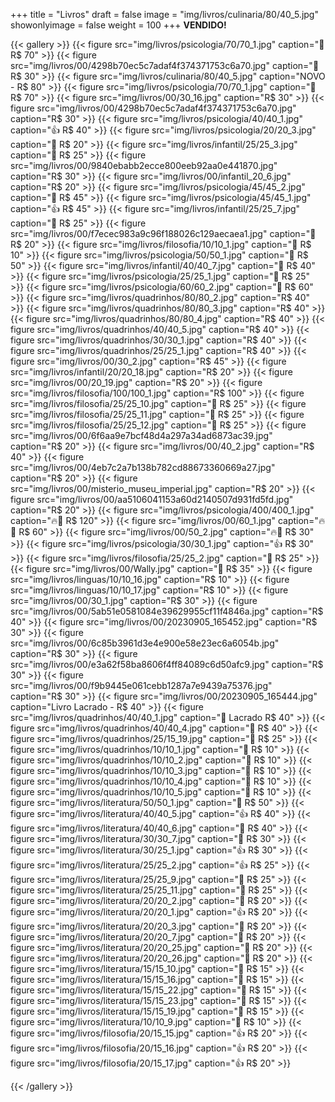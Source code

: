+++
title = "Livros"
draft = false
image = "img/livros/culinaria/80/40_5.jpg"
showonlyimage = false
weight = 100
+++
**VENDIDO!**
<!--more-->

{{< gallery >}}
{{< figure src="img/livros/psicologia/70/70_1.jpg" caption="💖 R$ 70" >}}
{{< figure src="img/livros/00/4298b70ec5c7adaf4f374371753c6a70.jpg" caption="💖 R$ 30" >}}
{{< figure src="img/livros/culinaria/80/40_5.jpg" caption="NOVO - R$ 80" >}}
{{< figure src="img/livros/psicologia/70/70_1.jpg" caption="💖 R$ 70" >}}
{{< figure src="img/livros/00/30_16.jpg"  caption="R$ 30" >}}
{{< figure src="img/livros/00/4298b70ec5c7adaf4f374371753c6a70.jpg" caption="R$ 30" >}}
{{< figure src="img/livros/psicologia/40/40_1.jpg" caption="👍 R$ 40" >}}
{{< figure src="img/livros/psicologia/20/20_3.jpg" caption="💖 R$ 20" >}}
{{< figure src="img/livros/infantil/25/25_3.jpg" caption="💖 R$ 25" >}}
{{< figure src="img/livros/00/9840ebabb2ecce800eeb92aa0e441870.jpg" caption="R$ 30" >}}
{{< figure src="img/livros/00/infantil_20_6.jpg" caption="R$ 20" >}}
{{< figure src="img/livros/psicologia/45/45_2.jpg" caption="💖 R$ 45" >}}
{{< figure src="img/livros/psicologia/45/45_1.jpg" caption="👍 R$ 45" >}}
{{< figure src="img/livros/infantil/25/25_7.jpg" caption="💖 R$ 25" >}}
{{< figure src="img/livros/00/f7ecec983a9c96f188026c129aecaea1.jpg" caption="💖 R$ 20" >}}
{{< figure src="img/livros/filosofia/10/10_1.jpg" caption="🤔 R$ 10" >}}
{{< figure src="img/livros/psicologia/50/50_1.jpg" caption="💖 R$ 50" >}}
{{< figure src="img/livros/infantil/40/40_7.jpg" caption="💖 R$ 40" >}}
{{< figure src="img/livros/psicologia/25/25_1.jpg" caption="💖 R$ 25" >}}
{{< figure src="img/livros/psicologia/60/60_2.jpg" caption="💖 R$ 60" >}}
{{< figure src="img/livros/quadrinhos/80/80_2.jpg" caption="R$ 40" >}}
{{< figure src="img/livros/quadrinhos/80/80_3.jpg" caption="R$ 40" >}}
{{< figure src="img/livros/quadrinhos/80/80_4.jpg" caption="R$ 40" >}}
{{< figure src="img/livros/quadrinhos/40/40_5.jpg" caption="R$ 40" >}}
{{< figure src="img/livros/quadrinhos/30/30_1.jpg" caption="R$ 40" >}}
{{< figure src="img/livros/quadrinhos/25/25_1.jpg" caption="R$ 40" >}}
{{< figure src="img/livros/00/30_2.jpg" caption="R$ 45" >}}
{{< figure src="img/livros/infantil/20/20_18.jpg" caption="R$ 20" >}}
{{< figure src="img/livros/00/20_19.jpg" caption="R$ 20" >}}
{{< figure src="img/livros/filosofia/100/100_1.jpg" caption="R$ 100" >}}
{{< figure src="img/livros/filosofia/25/25_10.jpg" caption="🤔 R$ 25" >}}
{{< figure src="img/livros/filosofia/25/25_11.jpg" caption="🤔 R$ 25" >}}
{{< figure src="img/livros/filosofia/25/25_12.jpg" caption="🤔 R$ 25" >}}
{{< figure src="img/livros/00/6f6aa9e7bcf48d4a297a34ad6873ac39.jpg" caption="R$ 20" >}}
{{< figure src="img/livros/00/40_2.jpg" caption="R$ 40" >}}
{{< figure src="img/livros/00/4eb7c2a7b138b782cd88673360669a27.jpg" caption="R$ 20" >}}
{{< figure src="img/livros/00/misterio_museu_imperial.jpg" caption="R$ 20" >}}
{{< figure src="img/livros/00/aa5106041153a60d2140507d931fd5fd.jpg" caption="R$ 20" >}}
{{< figure src="img/livros/psicologia/400/400_1.jpg" caption="🔥💖 R$ 120" >}}
{{< figure src="img/livros/00/60_1.jpg"  caption="🔥💖 R$ 60" >}}
{{< figure src="img/livros/00/50_2.jpg"  caption="🔥💖 R$ 30" >}}
{{< figure src="img/livros/psicologia/30/30_1.jpg" caption="👍 R$ 30" >}}
{{< figure src="img/livros/filosofia/25/25_2.jpg" caption="💖 R$ 25" >}}
{{< figure src="img/livros/00/Wally.jpg" caption="💖 R$ 35" >}}
{{< figure src="img/livros/linguas/10/10_16.jpg" caption="R$ 10" >}}
{{< figure src="img/livros/linguas/10/10_17.jpg" caption="R$ 10" >}}
{{< figure src="img/livros/00/30_1.jpg"  caption="R$ 30" >}}
{{< figure src="img/livros/00/5ab51e0581084e39629955cf11f4846a.jpg" caption="R$ 40" >}}
{{< figure src="img/livros/00/20230905_165452.jpg" caption="R$ 30" >}}
{{< figure src="img/livros/00/6c85b3961d3e4e900e58e23ec6a6054b.jpg" caption="R$ 30" >}}
{{< figure src="img/livros/00/e3a62f58ba8606f4ff84089c6d50afc9.jpg" caption="R$ 30" >}}
{{< figure src="img/livros/00/f9b9445e061cebb1287a7e9439a75376.jpg" caption="R$ 30" >}}
{{< figure src="img/livros/00/20230905_165444.jpg" caption="Livro Lacrado - R$ 40" >}}
{{< figure src="img/livros/quadrinhos/40/40_1.jpg" caption="💖 Lacrado R$ 40" >}}
{{< figure src="img/livros/quadrinhos/40/40_4.jpg" caption="💖 R$ 40" >}}
{{< figure src="img/livros/quadrinhos/25/15_19.jpg" caption="💖 R$ 25" >}}
{{< figure src="img/livros/quadrinhos/10/10_1.jpg" caption="🤔 R$ 10" >}}
{{< figure src="img/livros/quadrinhos/10/10_2.jpg" caption="🤔 R$ 10" >}}
{{< figure src="img/livros/quadrinhos/10/10_3.jpg" caption="🤔 R$ 10" >}}
{{< figure src="img/livros/quadrinhos/10/10_4.jpg" caption="🤔 R$ 10" >}}
{{< figure src="img/livros/quadrinhos/10/10_5.jpg" caption="🤔 R$ 10" >}}
{{< figure src="img/livros/literatura/50/50_1.jpg" caption="💖 R$ 50" >}}
{{< figure src="img/livros/literatura/40/40_5.jpg" caption="👍 R$ 40" >}}
{{< figure src="img/livros/literatura/40/40_6.jpg" caption="💖 R$ 40" >}}
{{< figure src="img/livros/literatura/30/30_7.jpg" caption="💖 R$ 30" >}}
{{< figure src="img/livros/literatura/30/25_1.jpg" caption="👍 R$ 30" >}}
{{< figure src="img/livros/literatura/25/25_2.jpg" caption="👍 R$ 25" >}}
{{< figure src="img/livros/literatura/25/25_9.jpg" caption="💖 R$ 25" >}}
{{< figure src="img/livros/literatura/25/25_11.jpg" caption="💖 R$ 25" >}}
{{< figure src="img/livros/literatura/20/20_2.jpg" caption="💖 R$ 20" >}}
{{< figure src="img/livros/literatura/20/20_1.jpg" caption="👍 R$ 20" >}}
{{< figure src="img/livros/literatura/20/20_3.jpg" caption="💖 R$ 20" >}}
{{< figure src="img/livros/literatura/20/20_7.jpg" caption="💖 R$ 20" >}}
{{< figure src="img/livros/literatura/20/20_25.jpg" caption="💖 R$ 20" >}}
{{< figure src="img/livros/literatura/20/20_26.jpg" caption="💖 R$ 20" >}}
{{< figure src="img/livros/literatura/15/15_10.jpg" caption="💖 R$ 15" >}}
{{< figure src="img/livros/literatura/15/15_16.jpg" caption="💖 R$ 15" >}}
{{< figure src="img/livros/literatura/15/15_22.jpg" caption="💖 R$ 15" >}}
{{< figure src="img/livros/literatura/15/15_23.jpg" caption="💖 R$ 15" >}}
{{< figure src="img/livros/literatura/15/15_19.jpg" caption="💖 R$ 15" >}}
{{< figure src="img/livros/literatura/10/10_9.jpg" caption="💖 R$ 10" >}}
{{< figure src="img/livros/filosofia/20/15_15.jpg" caption="👍 R$ 20" >}}
{{< figure src="img/livros/filosofia/20/15_16.jpg" caption="👍 R$ 20" >}}
{{< figure src="img/livros/filosofia/20/15_17.jpg" caption="👍 R$ 20" >}}

{{< /gallery >}}

